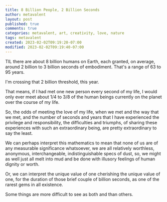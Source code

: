 ```yaml
---
title: 8 Billion People, 2 Billion Seconds
author: metavalent
layout: post
published: true
comments: true
categories: metavalent, art, creativity, love, nature
tags: metavalent
created: 2023-02-02T09:19:20-07:00
modified: 2023-02-02T09:19:40-07:00
---
```


TIL there are about 8 billion humans on Earth, each granted, on average, around 2 billion to 3 billion seconds of embodiment. That's a range of 63 to 95 years.

I'm crossing that 2 billion threshold, this year.

That means, if I had met one new person every second of my life, I would only ever meet about 1/4 to 3/8 of the human beings currently on the planet over the course of my life.

So, the odds of meeting the love of my life, when we met and the way that we met, and the number of seconds and years that I have experienced the privilege and responsibility, the difficulties and triumphs, of sharing these experiences with such an extraordinary being, are pretty extraordinary to say the least.

We can perhaps interpret this mathematics to mean that none of us are of any measurable significance whatsoever, we are all relatively worthless, anonymous, interchangeable, indistinguishable specs of dust, so, we might as well just all melt into mud and be done with illusory feelings of human dignity or worth.

Or, we can interpret the unique value of one cherishing the unique value of one, for the duration of those brief couple of billion seconds, as one of the rarest gems in all existence.

Some things are more difficult to see as both and than others.
